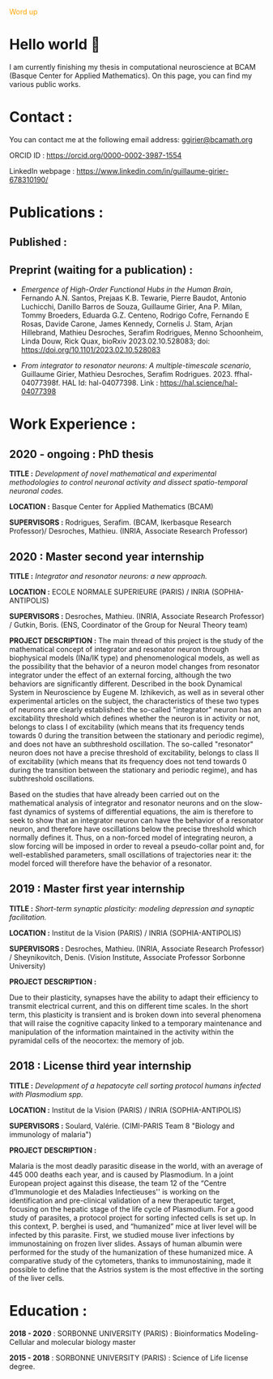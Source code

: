 <span style="color:orange;">Word up</span>

# Hello world 👋

I am currently finishing my thesis in computational neuroscience at BCAM (Basque Center for Applied Mathematics). 
On this page, you can find my various public works.

# Contact :

You can contact me at the following email address: ggirier@bcamath.org

ORCID ID : https://orcid.org/0000-0002-3987-1554

LinkedIn webpage : https://www.linkedin.com/in/guillaume-girier-678310190/


# Publications :

## Published : 

## Preprint (waiting for a publication) : 

- _Emergence of High-Order Functional Hubs in the Human Brain_, Fernando A.N. Santos, Prejaas K.B. Tewarie, Pierre Baudot, Antonio Luchicchi, Danillo Barros de Souza, Guillaume Girier, Ana P. Milan, Tommy Broeders, Eduarda G.Z. Centeno, Rodrigo Cofre, Fernando E Rosas, Davide Carone, James Kennedy, Cornelis J. Stam, Arjan Hillebrand, Mathieu Desroches, Serafim Rodrigues, Menno Schoonheim, Linda Douw, Rick Quax, bioRxiv 2023.02.10.528083; doi: https://doi.org/10.1101/2023.02.10.528083

- _From integrator to resonator neurons: A multiple-timescale scenario_, Guillaume Girier, Mathieu Desroches, Serafim Rodrigues. 2023. ffhal-04077398f. HAL Id: hal-04077398. Link : https://hal.science/hal-04077398

# Work Experience :

## 2020 - ongoing : PhD thesis

__TITLE :__ _Development of novel mathematical and experimental methodologies to control neuronal activity and dissect spatio-temporal neuronal codes._

__LOCATION :__ Basque Center for Applied Mathematics (BCAM)

__SUPERVISORS :__ Rodrigues, Serafim. (BCAM, Ikerbasque Research Professor)/
                  Desroches, Mathieu. (INRIA, Associate Research Professor)


## 2020 : Master second year internship

__TITLE :__ _Integrator and resonator neurons: a new approach._

__LOCATION :__ ECOLE NORMALE SUPERIEURE (PARIS) / INRIA (SOPHIA-ANTIPOLIS)

__SUPERVISORS :__ Desroches, Mathieu. (INRIA, Associate Research Professor) /
	          Gutkin, Boris. (ENS, Coordinator of the Group for Neural Theory team)

__PROJECT DESCRIPTION :__ 
The main thread of this project is the study of the mathematical concept of integrator and resonator neuron through biophysical models (INa/IK type) and phenomenological models, as well as the possibility that the behavior of a neuron model changes from resonator integrator under the effect of an external forcing, although the two behaviors are significantly different. Described in the book Dynamical System in Neuroscience by Eugene M. Izhikevich, as well as in several other experimental articles on the subject, the characteristics of these two types of neurons are clearly established: the so-called "integrator" neuron has an excitability threshold which defines whether the neuron is in activity or not, belongs to class I of excitability (which means that its frequency tends towards 0 during the transition between the stationary and periodic regime), and does not have an subthreshold oscillation. The so-called "resonator" neuron does not have a precise threshold of excitability, belongs to class II of excitability (which means that its frequency does not tend towards 0 during the transition between the stationary and periodic regime), and has subthreshold oscillations.

Based on the studies that have already been carried out on the mathematical analysis of integrator and resonator neurons and on the slow-fast dynamics of systems of differential equations, the aim is therefore to seek to show that an integrator neuron can have the behavior of a resonator neuron, and therefore have oscillations below the precise threshold which normally defines it. Thus, on a non-forced model of integrating neuron, a slow forcing will be imposed in order to reveal a pseudo-collar point and, for well-established parameters, small oscillations of trajectories near it: the model forced will therefore have the behavior of a resonator.

## 2019 : Master first year internship

__TITLE :__ _Short-term synaptic plasticity: modeling depression and synaptic facilitation._

__LOCATION :__ Institut de la Vision (PARIS) / INRIA (SOPHIA-ANTIPOLIS)

__SUPERVISORS :__ Desroches, Mathieu. (INRIA, Associate Research Professor) /
	          Sheynikovitch, Denis. (Vision Institute, Associate Professor Sorbonne University)

__PROJECT DESCRIPTION :__ 

Due to their plasticity, synapses have the ability to adapt their efficiency to transmit electrical current, and this on different time scales. In the short term, this plasticity is transient and is broken down into several phenomena that will raise the cognitive capacity linked to a temporary maintenance and manipulation of the information maintained in the activity within the pyramidal cells of the neocortex: the memory of job. 

<!-- a normal html comment -->

## 2018 : License third year internship

__TITLE :__ _Development of a hepatocyte cell sorting protocol humans infected with Plasmodium spp._

__LOCATION :__ Institut de la Vision (PARIS) / INRIA (SOPHIA-ANTIPOLIS)

__SUPERVISORS :__ Soulard, Valérie. (CIMI-PARIS Team 8 "Biology and immunology of malaria")

__PROJECT DESCRIPTION :__ 

Malaria is the most deadly parasitic disease in the world, with an average of 445 000 deaths each year, and is caused by Plasmodium. In a joint European project against this disease, the team 12 of the “Centre d’Immunologie et des Maladies Infectieuses'' is working on the identification and pre-clinical validation of a new therapeutic target, focusing on the hepatic stage of the life cycle of Plasmodium. For a good study of parasites, a protocol project for sorting infected cells is set up. In this context, P. berghei is used, and “humanized” mice at liver level will be infected by this parasite. First, we studied mouse liver infections by immunostaining on frozen liver slides. Assays of human albumin were performed for the study of the humanization of these humanized mice. A comparative study of the cytometers, thanks to immunostaining, made it possible to define that the Astrios system is the most effective in the sorting of the liver cells. 

# Education : 

__2018 - 2020__ : SORBONNE UNIVERSITY (PARIS) : Bioinformatics Modeling-Cellular and molecular biology master

__2015 - 2018__ : SORBONNE UNIVERSITY (PARIS) : Science of Life license degree.
